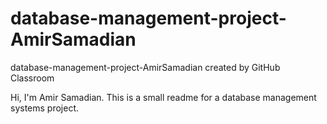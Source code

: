 # database-management-project-AmirSamadian
database-management-project-AmirSamadian created by GitHub Classroom

Hi, I'm Amir Samadian.
This is a small readme for a database management systems project.
